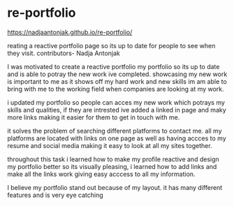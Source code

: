 # re-portfolio
https://nadjaantonjak.github.io/re-portfolio/

reating a reactive portfolio page so its up to date for people to see when they visit. contributors- Nadja Antonjak

I was motivated to create a reactive portfolio my portfolio so its up to date and is able to potray the new work ive completed. showcasing my new work is important to me as it shows off my hard work and new skills im am able to bring with me to the working field when companies are looking at my work.

i updated my portfolio so people can acces my new work which potrays my skills and qualities, if they are intrested ive added a linked in page and maky more links making it easier for them to get in touch with me.

it solves the problem of searching different platforms to contact me. all my platforms are located with links on one page as well as having accces to my resume and social media making it easy to look at all my sites together.

throughout this task i learned how to make my profile reactive and design my portfolio better so its visually pleasing, i learned how to add links and make all the links work giving easy acccess to all my information.

I believe my portfolio stand out because of my layout. it has many different features and is very eye catching
